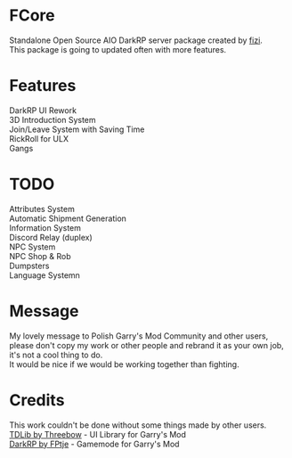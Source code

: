 # FCore
Standalone Open Source AIO DarkRP server package created by [fizi](https://github.com/fizioterapia).  
This package is going to updated often with more features.

# Features
DarkRP UI Rework  
3D Introduction System  
Join/Leave System with Saving Time  
RickRoll for ULX  
Gangs

# TODO
Attributes System   
Automatic Shipment Generation  
Information System  
Discord Relay (duplex)  
NPC System  
NPC Shop & Rob  
Dumpsters  
Language Systemn  

# Message 
My lovely message to Polish Garry's Mod Community and other users, please don't copy my work or other people and rebrand it as your own job, it's not a cool thing to do.  
It would be nice if we would be working together than fighting.  

# Credits
This work couldn't be done without some things made by other users.  
[TDLib by Threebow](https://github.com/Threebow/tdlib) - UI Library for Garry's Mod  
[DarkRP by FPtje](https://github.com/fptje/darkrp) - Gamemode for Garry's Mod
